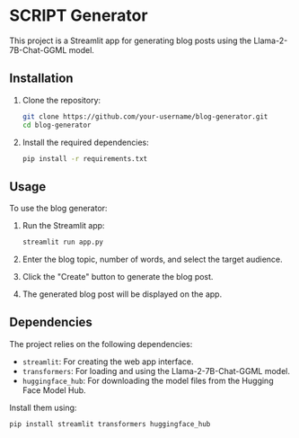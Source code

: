 # SCRIPT Generator

This project is a Streamlit app for generating blog posts using the Llama-2-7B-Chat-GGML model.

## Installation

1. Clone the repository:

    ```bash
    git clone https://github.com/your-username/blog-generator.git
    cd blog-generator
    ```

2. Install the required dependencies:

    ```bash
    pip install -r requirements.txt
    ```

## Usage

To use the blog generator:

1. Run the Streamlit app:

    ```bash
    streamlit run app.py
    ```

2. Enter the blog topic, number of words, and select the target audience.
3. Click the "Create" button to generate the blog post.
4. The generated blog post will be displayed on the app.

## Dependencies

The project relies on the following dependencies:

- `streamlit`: For creating the web app interface.
- `transformers`: For loading and using the Llama-2-7B-Chat-GGML model.
- `huggingface_hub`: For downloading the model files from the Hugging Face Model Hub.

Install them using:

```bash
pip install streamlit transformers huggingface_hub
